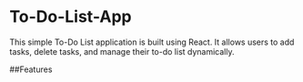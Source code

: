 # To-Do-List-App

This simple To-Do List application is built using React. It allows users to add tasks, delete tasks, and manage their to-do list dynamically.

##Features

